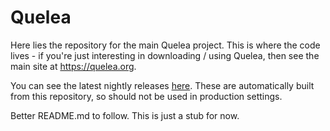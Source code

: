 # Quelea

Here lies the repository for the main Quelea project. This is where the code lives - if you're just interesting in downloading / using Quelea, then see the main site at https://quelea.org.

You can see the latest nightly releases [here](https://quelea.org/nightly/job/Quelea/ws/Quelea/dist/standalone/). These are automatically built from this repository, so should not be used in production settings.

Better README.md to follow. This is just a stub for now.
